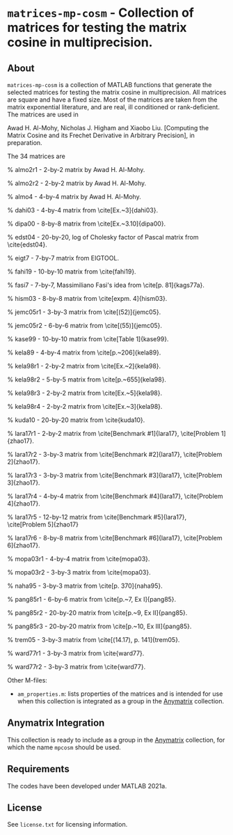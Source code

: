 `matrices-mp-cosm` - Collection of matrices for testing the matrix cosine in multiprecision.
==========

About
-----

`matrices-mp-cosm` is a collection of MATLAB functions that generate the selected matrices for testing the matrix cosine in multiprecision. All matrices are square 
and have a fixed size. Most of the matrices are taken from the matrix exponential literature, and are real, ill conditioned or rank-deficient.
The matrices are used in 

Awad H. Al-Mohy, Nicholas J. Higham and Xiaobo Liu. [Computing the Matrix Cosine
and its Frechet Derivative in Arbitrary Precision], in preparation. 

The 34 matrices are

%   almo2r1   - 2-by-2 matrix by Awad H. Al-Mohy.

%   almo2r2   - 2-by-2 matrix by Awad H. Al-Mohy.

%   almo4     - 4-by-4 matrix by Awad H. Al-Mohy.

%   dahi03    - 4-by-4 matrix from \cite[Ex.~3]{dahi03}.

%   dipa00    - 8-by-8 matrix from \cite[Ex.~3.10]{dipa00}.

%   edst04    - 20-by-20, log of Cholesky factor of Pascal matrix from \cite{edst04}.

%   eigt7     - 7-by-7 matrix from EIGTOOL.

%   fahi19    - 10-by-10 matrix from \cite{fahi19}.

%   fasi7     - 7-by-7, Massimiliano Fasi's idea from \cite[p. 81]{kags77a}.

%   hism03    - 8-by-8 matrix from \cite[expm. 4]{hism03}.

%   jemc05r1  - 3-by-3 matrix from \cite[(52)]{jemc05}.

%   jemc05r2  - 6-by-6 matrix from \cite[(55)]{jemc05}.

%   kase99    - 10-by-10 matrix from \cite[Table 1]{kase99}.

%   kela89    - 4-by-4 matrix from \cite[p.~206]{kela89}.

%   kela98r1  - 2-by-2 matrix from \cite[Ex.~2]{kela98}.

%   kela98r2  - 5-by-5 matrix from \cite[p.~655]{kela98}.

%   kela98r3  - 2-by-2 matrix from \cite[Ex.~5]{kela98}.

%   kela98r4  - 2-by-2 matrix from \cite[Ex.~3]{kela98}.

%   kuda10    - 20-by-20 matrix from \cite{kuda10}.

%   lara17r1  - 2-by-2 matrix from \cite[Benchmark #1]{lara17}, \cite[Problem 1]{zhao17}.

%   lara17r2  - 3-by-3 matrix from \cite[Benchmark #2]{lara17}, \cite[Problem 2]{zhao17}.

%   lara17r3  - 3-by-3 matrix from \cite[Benchmark #3]{lara17}, \cite[Problem 3]{zhao17}.

%   lara17r4  - 4-by-4 matrix from \cite[Benchmark #4]{lara17}, \cite[Problem 4]{zhao17}.

%   lara17r5  - 12-by-12 matrix from \cite[Benchmark #5]{lara17}, \cite[Problem 5]{zhao17}

%   lara17r6  - 8-by-8 matrix from \cite[Benchmark #6]{lara17}, \cite[Problem 6]{zhao17}.

%   mopa03r1  - 4-by-4 matrix from \cite{mopa03}.

%   mopa03r2  - 3-by-3 matrix from \cite{mopa03}.

%   naha95    - 3-by-3 matrix from \cite[p. 370]{naha95}.

%   pang85r1  - 6-by-6 matrix from \cite[p.~7, Ex I]{pang85}.

%   pang85r2  - 20-by-20 matrix from \cite[p.~9, Ex II]{pang85}.

%   pang85r3  - 20-by-20 matrix from \cite[p.~10, Ex III]{pang85}.

%   trem05    - 3-by-3 matrix from \cite[(14.17), p. 141]{trem05}.

%   ward77r1  - 3-by-3 matrix from \cite{ward77}.

%   ward77r2  - 3-by-3 matrix from \cite{ward77}.

Other M-files:

* `am_properties.m`: lists properties of the matrices and is intended
  for use when this collection is integrated as a group in the
  [Anymatrix](https://github.com/mmikaitis/anymatrix) collection.


Anymatrix Integration
-----

This collection is ready to include as a group in the [Anymatrix](https://github.com/mmikaitis/anymatrix) collection,
for which the name `mpcosm` should be used.


Requirements
-------------

The codes have been developed under MATLAB 2021a.

License
-------

See `license.txt` for licensing information.
